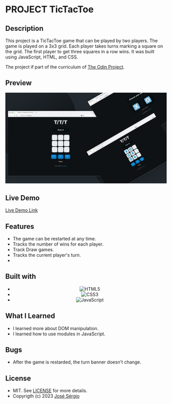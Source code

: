 # PROJECT TicTacToe

## Description

This project is a TicTacToe game that can be played by two players. The game is played on a 3x3 grid. Each player takes turns marking a square on the grid. The first player to get three squares in a row wins. It was built using JavaScript, HTML, and CSS.

The project if part of the curriculum of [The Odin Project](https://www.theodinproject.com/lessons/node-path-javascript-tic-tac-toe).

## Preview

<div align="center">
    
   <img src="assets/img/preview.png" alt="Preview"/>

</div>

## Live Demo

[Live Demo Link](https://mrescappe.github.io/PROJECT-js-tic-tac-toe/)

## Features

- The game can be restarted at any time.
- Tracks the number of wins for each player.
- Track Draw games.
- Tracks the current player's turn.
-

## Built with

<div align="center">

- ![HTML5](https://img.shields.io/badge/html5-%23E34F26.svg?style=for-the-badge&logo=html5&logoColor=white)
- ![CSS3](https://img.shields.io/badge/css3-%231572B6.svg?style=for-the-badge&logo=css3&logoColor=white)
- ![JavaScript](https://img.shields.io/badge/javascript-%23323330.svg?style=for-the-badge&logo=javascript&logoColor=%23F7DF1E)

</div>

## What I Learned

- I learned more about DOM manipulation.
- I learned how to use modules in JavaScript.

## Bugs

- After the game is restarded, the turn banner doesn't change.

## License

- MIT. See [LICENSE](/LICENSE) for more details.
- Copyrigth (c) 2023 [José Sérgio](https://github.com/MrEscappe)
